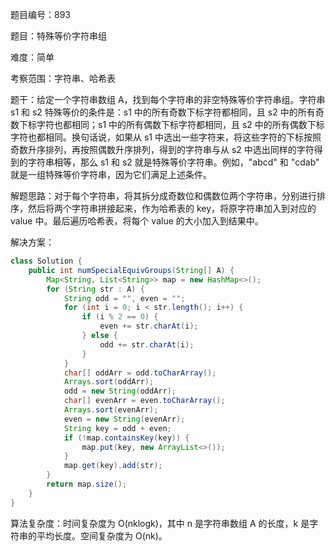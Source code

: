 题目编号：893

题目：特殊等价字符串组

难度：简单

考察范围：字符串、哈希表

题干：给定一个字符串数组 A，找到每个字符串的非空特殊等价字符串组。字符串 s1 和 s2 特殊等价的条件是：s1 中的所有奇数下标字符都相同，且 s2 中的所有奇数下标字符也都相同；s1 中的所有偶数下标字符都相同，且 s2 中的所有偶数下标字符也都相同。换句话说，如果从 s1 中选出一些字符来，将这些字符的下标按照奇数升序排列，再按照偶数升序排列，得到的字符串与从 s2 中选出同样的字符得到的字符串相等，那么 s1 和 s2 就是特殊等价字符串。例如，"abcd" 和 "cdab" 就是一组特殊等价字符串，因为它们满足上述条件。

解题思路：对于每个字符串，将其拆分成奇数位和偶数位两个字符串，分别进行排序，然后将两个字符串拼接起来，作为哈希表的 key，将原字符串加入到对应的 value 中。最后遍历哈希表，将每个 value 的大小加入到结果中。

解决方案：

```java
class Solution {
    public int numSpecialEquivGroups(String[] A) {
        Map<String, List<String>> map = new HashMap<>();
        for (String str : A) {
            String odd = "", even = "";
            for (int i = 0; i < str.length(); i++) {
                if (i % 2 == 0) {
                    even += str.charAt(i);
                } else {
                    odd += str.charAt(i);
                }
            }
            char[] oddArr = odd.toCharArray();
            Arrays.sort(oddArr);
            odd = new String(oddArr);
            char[] evenArr = even.toCharArray();
            Arrays.sort(evenArr);
            even = new String(evenArr);
            String key = odd + even;
            if (!map.containsKey(key)) {
                map.put(key, new ArrayList<>());
            }
            map.get(key).add(str);
        }
        return map.size();
    }
}
```

算法复杂度：时间复杂度为 O(nklogk)，其中 n 是字符串数组 A 的长度，k 是字符串的平均长度。空间复杂度为 O(nk)。